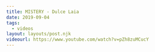 ```yaml
---
title: MISTERY - Dulce Laia
date: 2019-09-04
tags:
  - videos
layout: layouts/post.njk
videourl: https://www.youtube.com/watch?v=pZh8zuMCucY
---
```

